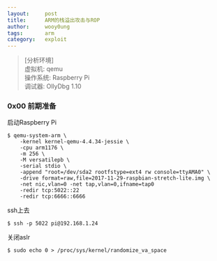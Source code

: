 ```yaml
---
layout:		post
title:		ARM的栈溢出攻击与ROP
author:		wooy0ung
tags:		arm
category:  	exploit
---
```



>[分析环境]  
>虚拟机: qemu  
>操作系统: Raspberry Pi  
>调试器: OllyDbg 1.10  
<!-- more -->


### 0x00 前期准备

启动Raspberry Pi
```
$ qemu-system-arm \
    -kernel kernel-qemu-4.4.34-jessie \
    -cpu arm1176 \
    -m 256 \
    -M versatilepb \
    -serial stdio \
    -append "root=/dev/sda2 rootfstype=ext4 rw console=ttyAMA0" \
    -drive format=raw,file=2017-11-29-raspbian-stretch-lite.img \
    -net nic,vlan=0 -net tap,vlan=0,ifname=tap0
    -redir tcp:5022::22
    -redir tcp:6666::6666
```

ssh上去
```
$ ssh -p 5022 pi@192.168.1.24
```

关闭aslr
```
$ sudo echo 0 > /proc/sys/kernel/randomize_va_space
```
